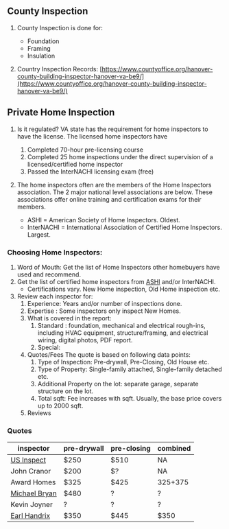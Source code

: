 

## County Inspection

1.  County Inspection is done for:
	- Foundation
	- Framing
	- Insulation

2. Country Inspection Records: [https://www.countyoffice.org/hanover-county-building-inspector-hanover-va-be9/](https://www.countyoffice.org/hanover-county-building-inspector-hanover-va-be9/)

## Private Home Inspection

1.  Is it regulated? VA state has the requirement for home inspectors to have the license. The licensed home inspectors have 
	1. Completed 70-hour pre-licensing course
	2. Completed 25 home inspections under the direct supervision of a licensed/certified home inspector
	3. Passed the InterNACHI licensing exam (free)

2.  The home inspectors often are the members of the Home Inspectors association. The 2 major national level associations are below. These associations offer online training and certification exams for their members.
	- ASHI = American Society of Home Inspectors. Oldest.
	- InterNACHI = International Association of Certified Home Inspectors. Largest.

### Choosing Home Inspectors:

1.  Word of Mouth: Get the list of Home Inspectors other homebuyers have used and recommend.
2. Get the list of certified home inspectors from [ASHI]([https://www.homeinspector.org/HomeInspectors/Find/Results?location=23116&latitude=37.685378&longitude=-77.3439283&geocodestate=VA](https://www.homeinspector.org/HomeInspectors/Find/Results?location=23116&latitude=37.685378&longitude=-77.3439283&geocodestate=VA)) and/or InterNACHI.
	- Certifications vary. New Home inspection, Old Home inspection etc.
3. Review each inspector for:
	1.  Experience: Years and/or number of inspections done.
	2.  Expertise : Some inspectors only inspect New Homes.
	3. What is covered in the report: 
		1. Standard : foundation, mechanical and electrical rough-ins, including HVAC equipment, structure/framing, and electrical wiring, digital photos, PDF report.
		2. Special: 
	4.  Quotes/Fees
		The quote is based on following data points:
		1. Type of Inspection: Pre-drywall, Pre-Closing, Old House etc.
		2. Type of Property: Single-family attached, Single-family detached etc.
		3. Additional Property on the lot: separate garage, separate structure on the lot.
		4. Total sqft: Fee increases with sqft. Usually, the base price covers up to 2000 sqft.
	1.  Reviews

### Quotes

| inspector | pre-drywall | pre-closing| combined|
|------|------------|------------|-----------|
| [US Inspect](https://www.usinspect.com/richmond/)| $250|$510|NA|
| John Cranor | $200 | $?|NA|
|Award Homes|$325|$425|$325+$375|
|[Michael Bryan](https://inspectingcva.com/inspection-costs/)|$480|?|?|
|Kevin Joyner|?|?|?|
|[Earl Handrix](https://www.inspectorsherlockhomes.com/)|$350|$445|$350|

